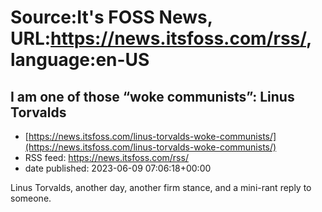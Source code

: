 # Source:It's FOSS News, URL:https://news.itsfoss.com/rss/, language:en-US

## I am one of those “woke communists”: Linus Torvalds
 - [https://news.itsfoss.com/linus-torvalds-woke-communists/](https://news.itsfoss.com/linus-torvalds-woke-communists/)
 - RSS feed: https://news.itsfoss.com/rss/
 - date published: 2023-06-09 07:06:18+00:00

Linus Torvalds, another day, another firm stance, and a mini-rant reply to someone.

